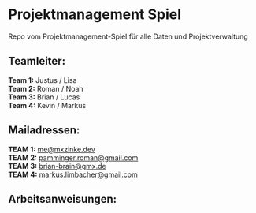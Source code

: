 # Projektmanagement Spiel
Repo vom Projektmanagement-Spiel für alle Daten und Projektverwaltung

## Teamleiter:
**Team 1:** Justus / Lisa  
**Team 2:** Roman / Noah  
**Team 3:** Brian / Lucas  
**Team 4:** Kevin / Markus  
 
## Mailadressen:
**TEAM 1:** me@mxzinke.dev  
**TEAM 2:** pamminger.roman@gmail.com  
**TEAM 3:** brian-brain@gmx.de  
**TEAM 4:** markus.limbacher@gmail.com  

## Arbeitsanweisungen:
